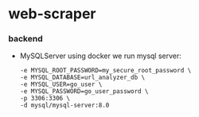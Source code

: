 # web-scraper


### backend


- MySQLServer
 using docker we run mysql server:
    ```docker run --name url-analyzer-mysql \
  -e MYSQL_ROOT_PASSWORD=my_secure_root_password \
  -e MYSQL_DATABASE=url_analyzer_db \
  -e MYSQL_USER=go_user \
  -e MYSQL_PASSWORD=go_user_password \
  -p 3306:3306 \
  -d mysql/mysql-server:8.0
    ```